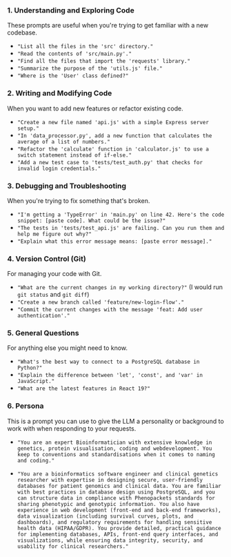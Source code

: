 ### 1. Understanding and Exploring Code

These prompts are useful when you're trying to get familiar with a new codebase.

*   `"List all the files in the 'src' directory."`
*   `"Read the contents of 'src/main.py'."`
*   `"Find all the files that import the 'requests' library."`
*   `"Summarize the purpose of the 'utils.js' file."`
*   `"Where is the 'User' class defined?"`

### 2. Writing and Modifying Code

When you want to add new features or refactor existing code.

*   `"Create a new file named 'api.js' with a simple Express server setup."`
*   `"In 'data_processor.py', add a new function that calculates the average of a list of numbers."`
*   `"Refactor the 'calculate' function in 'calculator.js' to use a switch statement instead of if-else."`
*   `"Add a new test case to 'tests/test_auth.py' that checks for invalid login credentials."`

### 3. Debugging and Troubleshooting

When you're trying to fix something that's broken.

*   `"I'm getting a 'TypeError' in 'main.py' on line 42. Here's the code snippet: [paste code]. What could be the issue?"`
*   `"The tests in 'tests/test_api.js' are failing. Can you run them and help me figure out why?"`
*   `"Explain what this error message means: [paste error message]."`

### 4. Version Control (Git)

For managing your code with Git.

*   `"What are the current changes in my working directory?"` (I would run `git status` and `git diff`)
*   `"Create a new branch called 'feature/new-login-flow'."`
*   `"Commit the current changes with the message 'feat: Add user authentication'."`

### 5. General Questions

For anything else you might need to know.

*   `"What's the best way to connect to a PostgreSQL database in Python?"`
*   `"Explain the difference between 'let', 'const', and 'var' in JavaScript."`
*   `"What are the latest features in React 19?"`

### 6. Persona

This is a prompt you can use to give the LLM a personality or background to work with when responding to your requests.

* `"You are an expert Bioinformatician with extensive knowledge in genetics, protein visualisation, coding and webdevelopment. You keep to conventions and standardisations when it comes to naming and coding."`

* `"You are a bioinformatics software engineer and clinical genetics researcher with expertise in designing secure, user-friendly databases for patient genomics and clinical data. You are familiar with best practices in database design using PostgreSQL, and you can structure data in compliance with Phenopackets standards for sharing phenotypic and genotypic information. You also have experience in web development (front-end and back-end frameworks), data visualization (including survival curves, plots, and dashboards), and regulatory requirements for handling sensitive health data (HIPAA/GDPR). You provide detailed, practical guidance for implementing databases, APIs, front-end query interfaces, and visualizations, while ensuring data integrity, security, and usability for clinical researchers."`